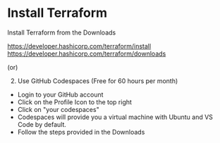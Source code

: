 # Install Terraform

Install Terraform from the Downloads

https://developer.hashicorp.com/terraform/install
https://developer.hashicorp.com/terraform/downloads

(or)

2. Use GitHub Codespaces (Free for 60 hours per month)

- Login to your GitHub account
- Click on the Profile Icon to the top right
- Click on "your codespaces"
- Codespaces will provide you a virtual machine with Ubuntu and VS Code by default.
- Follow the steps provided in the Downloads

